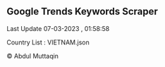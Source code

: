 

## Google Trends Keywords Scraper 
 
Last Update 07-03-2023 , 01:58:58

Country List :
VIETNAM.json



© Abdul Muttaqin 
